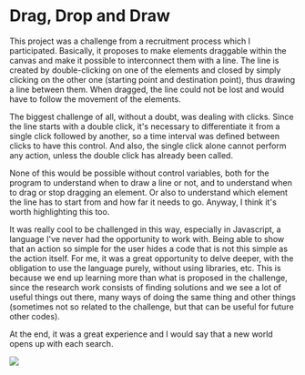 # Drag, Drop and Draw

This project was a challenge from a recruitment process which I participated. Basically, it proposes to make elements draggable within the canvas and make it possible to interconnect them with a line. The line is created by double-clicking on one of the elements and closed by simply clicking on the other one (starting point and destination point), thus drawing a line between them. When dragged, the line could not be lost and would have to follow the movement of the elements.

The biggest challenge of all, without a doubt, was dealing with clicks. Since the line starts with a double click, it's necessary to differentiate it from a single click followed by another, so a time interval was defined between clicks to have this control. And also, the single click alone cannot perform any action, unless the double click has already been called.

None of this would be possible without control variables, both for the program to understand when to draw a line or not, and to understand when to drag or stop dragging an element. Or also to understand which element the line has to start from and how far it needs to go. Anyway, I think it's worth highlighting this too.

It was really cool to be challenged in this way, especially in Javascript, a language I've never had the opportunity to work with. Being able to show that an action so simple for the user hides a code that is not this simple as the action itself. For me, it was a great opportunity to delve deeper, with the obligation to use the language purely, without using libraries, etc. This is because we end up learning more than what is proposed in the challenge, since the research work consists of finding solutions and we see a lot of useful things out there, many ways of doing the same thing and other things (sometimes not so related to the challenge, but that can be useful for future other codes).

At the end, it was a great experience and I would say that a new world opens up with each search.

![](https://github.com/ntavarez/drag-drop-and-draw/gif_ddd.gif)
